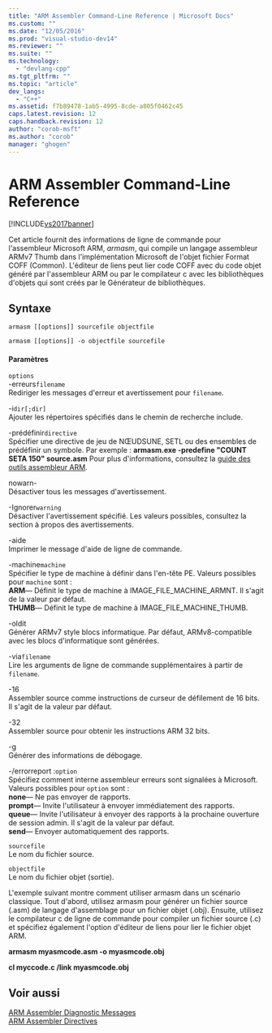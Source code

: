 ```yaml
---
title: "ARM Assembler Command-Line Reference | Microsoft Docs"
ms.custom: ""
ms.date: "12/05/2016"
ms.prod: "visual-studio-dev14"
ms.reviewer: ""
ms.suite: ""
ms.technology: 
  - "devlang-cpp"
ms.tgt_pltfrm: ""
ms.topic: "article"
dev_langs: 
  - "C++"
ms.assetid: f7b89478-1ab5-4995-8cde-a805f0462c45
caps.latest.revision: 12
caps.handback.revision: 12
author: "corob-msft"
ms.author: "corob"
manager: "ghogen"
---
```

# ARM Assembler Command-Line Reference
[!INCLUDE[vs2017banner](../../assembler/inline/includes/vs2017banner.md)]

Cet article fournit des informations de ligne de commande pour l'assembleur Microsoft ARM,  *armasm*, qui compile un langage assembleur ARMv7 Thumb dans l'implémentation Microsoft de l'objet fichier Format COFF \(Common\).  L'éditeur de liens peut lier code COFF avec du code objet généré par l'assembleur ARM ou par le compilateur c avec les bibliothèques d'objets qui sont créés par le Générateur de bibliothèques.  
  
## Syntaxe  
  
```  
armasm [[options]] sourcefile objectfile  
```  
  
```  
armasm [[options]] -o objectfile sourcefile  
```  
  
#### Paramètres  
 `options`  
 \-erreurs`filename`  
 Rediriger les messages d'erreur et avertissement pour `filename`.  
  
 \-i`dir[;dir]`  
 Ajouter les répertoires spécifiés dans le chemin de recherche include.  
  
 \-prédéfinir`directive`  
 Spécifier une directive de jeu de NŒUDSUNE, SETL ou des ensembles de prédéfinir un symbole.  Par exemple : **armasm.exe \-predefine "COUNT SETA 150" source.asm** Pour plus d'informations, consultez la [guide des outils assembleur ARM](http://go.microsoft.com/fwlink/?LinkId=246102).  
  
 nowarn\-  
 Désactiver tous les messages d'avertissement.  
  
 \-Ignorer`warning`  
 Désactiver l'avertissement spécifié.  Les valeurs possibles, consultez la section à propos des avertissements.  
  
 \-aide  
 Imprimer le message d'aide de ligne de commande.  
  
 \-machine`machine`  
 Spécifier le type de machine à définir dans l'en\-tête PE.  Valeurs possibles pour `machine` sont :   
**ARM**— Définit le type de machine à IMAGE\_FILE\_MACHINE\_ARMNT.  Il s'agit de la valeur par défaut.   
**THUMB**— Définit le type de machine à IMAGE\_FILE\_MACHINE\_THUMB.  
  
 \-oldit  
 Générer ARMv7 style blocs informatique.  Par défaut, ARMv8\-compatible avec les blocs d'informatique sont générées.  
  
 \-via`filename`  
 Lire les arguments de ligne de commande supplémentaires à partir de `filename`.  
  
 \-16  
 Assembler source comme instructions de curseur de défilement de 16 bits.  Il s'agit de la valeur par défaut.  
  
 \-32  
 Assembler source pour obtenir les instructions ARM 32 bits.  
  
 \-g  
 Générer des informations de débogage.  
  
 \-\/errorreport :`option`  
 Spécifiez comment interne assembleur erreurs sont signalées à Microsoft.  Valeurs possibles pour `option` sont :   
**none**— Ne pas envoyer de rapports.   
**prompt**— Invite l'utilisateur à envoyer immédiatement des rapports.   
**queue**— Invite l'utilisateur à envoyer des rapports à la prochaine ouverture de session admin.  Il s'agit de la valeur par défaut.   
**send**— Envoyer automatiquement des rapports.  
  
 `sourcefile`  
 Le nom du fichier source.  
  
 `objectfile`  
 Le nom du fichier objet \(sortie\).  
  
 L'exemple suivant montre comment utiliser armasm dans un scénario classique.  Tout d'abord, utilisez armasm pour générer un fichier source \(.asm\) de langage d'assemblage pour un fichier objet \(.obj\).  Ensuite, utilisez le compilateur c de ligne de commande pour compiler un fichier source \(.c\) et spécifiez également l'option d'éditeur de liens pour lier le fichier objet ARM.  
  
 **armasm myasmcode.asm \-o myasmcode.obj**  
  
 **cl myccode.c \/link myasmcode.obj**  
  
## Voir aussi  
 [ARM Assembler Diagnostic Messages](../../assembler/arm/arm-assembler-diagnostic-messages.md)   
 [ARM Assembler Directives](../../assembler/arm/arm-assembler-directives.md)